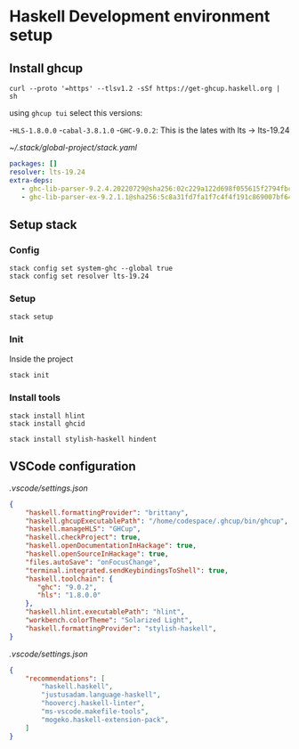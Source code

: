# Haskell Development environment setup

## Install  ghcup

```shell
curl --proto '=https' --tlsv1.2 -sSf https://get-ghcup.haskell.org | sh
```

using `ghcup tui` select this versions:

-`HLS-1.8.0.0`
-`cabal-3.8.1.0`
-`GHC-9.0.2`: This is the lates with lts -> lts-19.24

*~/.stack/global-project/stack.yaml*
```yaml
packages: []
resolver: lts-19.24
extra-deps:
   - ghc-lib-parser-9.2.4.20220729@sha256:02c229a122d698f055615f2794fbcb01ce4241aaf16ee990068189193c61e228,12741
   - ghc-lib-parser-ex-9.2.1.1@sha256:5c8a31fd7fa1f7c4f4f191c869007bf64eb2e12575f6874cd59ebeec83ae177d,3493
```


## Setup stack

### Config
```shell 
stack config set system-ghc --global true
stack config set resolver lts-19.24
```

### Setup
```shell
stack setup
```

### Init
Inside the project
```shell
stack init
```

### Install tools

```shell
stack install hlint
stack install ghcid
```

```shell
stack install stylish-haskell hindent
```

## VSCode configuration

*.vscode/settings.json*
```json
{
    "haskell.formattingProvider": "brittany",
    "haskell.ghcupExecutablePath": "/home/codespace/.ghcup/bin/ghcup",
    "haskell.manageHLS": "GHCup",
    "haskell.checkProject": true,
    "haskell.openDocumentationInHackage": true,
    "haskell.openSourceInHackage": true,
    "files.autoSave": "onFocusChange",
    "terminal.integrated.sendKeybindingsToShell": true,
    "haskell.toolchain": {
       "ghc": "9.0.2",
       "hls": "1.8.0.0"
    },
    "haskell.hlint.executablePath": "hlint",
    "workbench.colorTheme": "Solarized Light",
    "haskell.formattingProvider": "stylish-haskell",
}
```

*.vscode/settings.json*
```json
{
    "recommendations": [
        "haskell.haskell",
        "justusadam.language-haskell",
        "hoovercj.haskell-linter",
        "ms-vscode.makefile-tools",
        "mogeko.haskell-extension-pack",
    ]
}
```